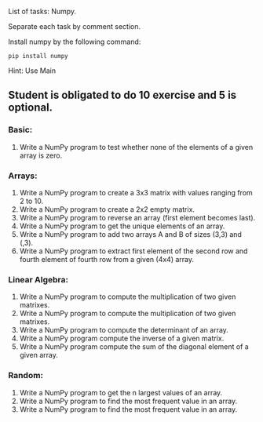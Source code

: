 List of tasks: Numpy.

Separate each task by comment section.

Install numpy by the following command:

`pip install numpy`

Hint: Use Main

Student is obligated to do 10 exercise and 5 is optional.
----------------------------------------------------------------
### Basic:

1. Write a NumPy program to test whether none of the elements of a given array is zero.

### Arrays:

1. Write a NumPy program to create a 3x3 matrix with values ranging from 2 to 10.
2. Write a NumPy program to create a 2x2 empty matrix.
3. Write a NumPy program to reverse an array (first element becomes last).
4. Write a NumPy program to get the unique elements of an array.
5. Write a NumPy program to add two arrays A and B of sizes (3,3) and (,3).
6. Write a NumPy program to extract first element of the second row and fourth element of fourth row from a given (4x4) array.

### Linear Algebra:

1. Write a NumPy program to compute the multiplication of two given matrixes.
2. Write a NumPy program to compute the multiplication of two given matrixes.
3. Write a NumPy program to compute the determinant of an array. 
4. Write a NumPy program compute the inverse of a given matrix.
5. Write a NumPy program compute the sum of the diagonal element of a given array.

### Random:

1. Write a NumPy program to get the n largest values of an array.
2. Write a NumPy program to find the most frequent value in an array. 
3. Write a NumPy program to find the most frequent value in an array. 


